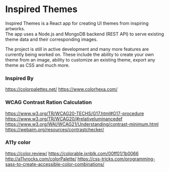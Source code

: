 # Inspired Themes

Inspired Themes is a React app for creating UI themes from inspiring artworks.  
The app uses a Node.js and MongoDB backend (REST API) to serve existing theme data and their corresponding images.

The project is still in active development and many more features are currently being worked on. 
These include the ability to create your own theme from an image, ability to customize an existing theme,
export any theme as CSS and much more.  


### Inspired By
https://colorpalettes.net/
https://www.colorhexa.com/

### WCAG Contrast Ration Calculation
https://www.w3.org/TR/WCAG20-TECHS/G17.html#G17-procedure
https://www.w3.org/TR/WCAG20/#relativeluminancedef
https://www.w3.org/WAI/WCAG21/Understanding/contrast-minimum.html
https://webaim.org/resources/contrastchecker/

### A11y color
https://color.review/
https://colorable.jxnblk.com/00ff01/1b0066
http://a11yrocks.com/colorPalette/
https://css-tricks.com/programming-sass-to-create-accessible-color-combinations/